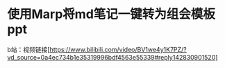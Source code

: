 # 使用Marp将md笔记一键转为组会模板ppt
b站：视频链接[https://www.bilibili.com/video/BV1we4y1K7PZ/?vd_source=0a4ec734b1e35319996bdf4563e55339#reply142830901520]